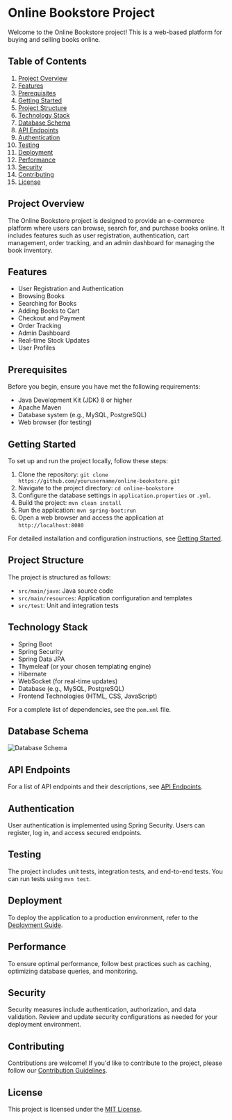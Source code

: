 # Online Bookstore Project

Welcome to the Online Bookstore project! This is a web-based platform for buying and selling books online.

## Table of Contents
1. [Project Overview](#project-overview)
2. [Features](#features)
3. [Prerequisites](#prerequisites)
4. [Getting Started](#getting-started)
5. [Project Structure](#project-structure)
6. [Technology Stack](#technology-stack)
7. [Database Schema](#database-schema)
8. [API Endpoints](#api-endpoints)
9. [Authentication](#authentication)
10. [Testing](#testing)
11. [Deployment](#deployment)
12. [Performance](#performance)
13. [Security](#security)
14. [Contributing](#contributing)
15. [License](#license)

## Project Overview
The Online Bookstore project is designed to provide an e-commerce platform where users can browse, search for, and purchase books online. It includes features such as user registration, authentication, cart management, order tracking, and an admin dashboard for managing the book inventory.

## Features
- User Registration and Authentication
- Browsing Books
- Searching for Books
- Adding Books to Cart
- Checkout and Payment
- Order Tracking
- Admin Dashboard
- Real-time Stock Updates
- User Profiles

## Prerequisites
Before you begin, ensure you have met the following requirements:
- Java Development Kit (JDK) 8 or higher
- Apache Maven
- Database system (e.g., MySQL, PostgreSQL)
- Web browser (for testing)

## Getting Started
To set up and run the project locally, follow these steps:
1. Clone the repository: `git clone https://github.com/yourusername/online-bookstore.git`
2. Navigate to the project directory: `cd online-bookstore`
3. Configure the database settings in `application.properties` or `.yml`.
4. Build the project: `mvn clean install`
5. Run the application: `mvn spring-boot:run`
6. Open a web browser and access the application at `http://localhost:8080`

For detailed installation and configuration instructions, see [Getting Started](docs/getting-started.md).

## Project Structure
The project is structured as follows:
- `src/main/java`: Java source code
- `src/main/resources`: Application configuration and templates
- `src/test`: Unit and integration tests

## Technology Stack
- Spring Boot
- Spring Security
- Spring Data JPA
- Thymeleaf (or your chosen templating engine)
- Hibernate
- WebSocket (for real-time updates)
- Database (e.g., MySQL, PostgreSQL)
- Frontend Technologies (HTML, CSS, JavaScript)

For a complete list of dependencies, see the `pom.xml` file.

## Database Schema
![Database Schema](docs/images/database-schema.png)

## API Endpoints
For a list of API endpoints and their descriptions, see [API Endpoints](docs/api-endpoints.md).

## Authentication
User authentication is implemented using Spring Security. Users can register, log in, and access secured endpoints.

## Testing
The project includes unit tests, integration tests, and end-to-end tests. You can run tests using `mvn test`.

## Deployment
To deploy the application to a production environment, refer to the [Deployment Guide](docs/deployment.md).

## Performance
To ensure optimal performance, follow best practices such as caching, optimizing database queries, and monitoring.

## Security
Security measures include authentication, authorization, and data validation. Review and update security configurations as needed for your deployment environment.

## Contributing
Contributions are welcome! If you'd like to contribute to the project, please follow our [Contribution Guidelines](CONTRIBUTING.md).

## License
This project is licensed under the [MIT License](LICENSE).
